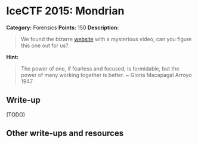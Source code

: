 # IceCTF 2015: Mondrian

**Category:** Forensics
**Points:** 150
**Description:** 

> We found the bizarre <a target='_blank' href='http://web2015.icec.tf/mondrian/'>website</a> with a mysterious video, can you figure this one out for us?

**Hint:**

> The power of one, if fearless and focused, is formidable, but the power of many working together is better. ~ Gloria Macapagal Arroyo 1947

## Write-up

(TODO)

## Other write-ups and resources

